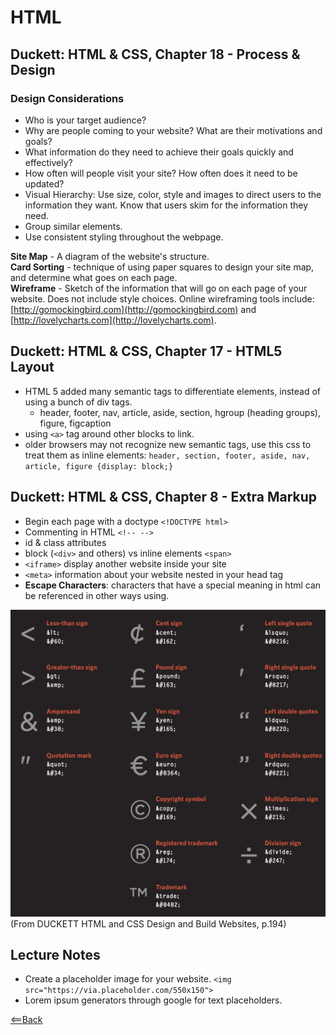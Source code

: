 # HTML

## Duckett: HTML & CSS, Chapter 18 - Process & Design

### Design Considerations

- Who is your target audience?
- Why are people coming to your website? What are their motivations and goals?
- What information do they need to achieve their goals quickly and effectively?
- How often will people visit your site? How often does it need to be updated?
- Visual Hierarchy: Use size, color, style and images to direct users to the information they want. Know that users skim for the information they need.
- Group similar elements.
- Use consistent styling throughout the webpage.

**Site Map** - A diagram of the website's structure.  
**Card Sorting** - technique of using paper squares to design your site map, and determine what goes on each page.  
**Wireframe** - Sketch of the information that will go on each page of your website. Does not include style choices. Online wireframing tools include: [http://gomockingbird.com](http://gomockingbird.com) and [http://lovelycharts.com](http://lovelycharts.com).  

## Duckett: HTML & CSS, Chapter 17 - HTML5 Layout

- HTML 5 added many semantic tags to differentiate elements, instead of using a bunch of div tags.
  - header, footer, nav, article, aside, section, hgroup (heading groups), figure, figcaption
- using `<a>` tag around other blocks to link.
- older browsers may not recognize new semantic tags, use this css to treat them as inline elements: `header, section, footer, aside, nav, article, figure {display: block;}`

## Duckett: HTML & CSS, Chapter 8 - Extra Markup

- Begin each page with a doctype `<!DOCTYPE html>`
- Commenting in HTML `<!-- -->`
- id & class attributes
- block (`<div>` and others) vs inline elements `<span>`
- `<iframe>` display another website inside your site
- `<meta>` information about your website nested in your head tag
- **Escape Characters**: characters that have a special meaning in html can be referenced in other ways using.

![HTML escape characters](HTML-escape-characters.png)  
(From DUCKETT  HTML and CSS Design and Build Websites, p.194)

## Lecture Notes

- Create a placeholder image for your website. `<img src="https://via.placeholder.com/550x150">`
- Lorem ipsum generators through google for text placeholders.


[<==Back](README.md)
